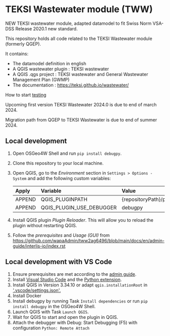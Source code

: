 # TEKSI Wastewater module (TWW)

NEW TEKSI wastewater module, adapted datamodel to fit Swiss Norm VSA-DSS Release 2020.1 new standard.

This repository holds all code related to the TEKSI Wastewater module (formerly QGEP). <!---  // skip-keyword-check -->

It contains:

 - The datamodel definition in english
 - A QGIS wastewater plugin : TEKSI wastewater
 - A QGIS .qgs project : TEKSI wastewater and General Wastewater Management Plan (GWMP)
 - The documentation : https://teksi.github.io/wastewater/


How to start [testing](https://github.com/teksi/wastewater/discussions/72)

Upcoming first version TEKSI Wastewater 2024.0 is due to end of march 2024.

Migration path from QGEP to TEKSI Wastewater is due to end of summer 2024. <!---  // skip-keyword-check -->

## Local development

1. Open OSGeo4W Shell and run `pip install debugpy`.
2. Clone this repository to your local machine.
3. Open QGIS, go to the _Environment_ section in `Settings > Options - System` and add the following custom variables:

   | Apply  | Variable                 | Value                   |
   | :----- | :----------------------- | :---------------------- |
   | APPEND | QGIS_PLUGINPATH          | {repositoryPath}/plugin |
   | APPEND | QGIS_PLUGIN_USE_DEBUGGER | debugpy                 |

4. Install QGIS plugin _Plugin Reloader_. This will allow you to reload the plugin without restarting QGIS.
5. Follow the _prerequisites_ and _Usage (GUI)_ from https://github.com/wapaAdmin/tww2ag6496/blob/main/docs/en/admin-guide/interlis-io/index.rst

## Local development with VS Code

1. Ensure prerequisites are met according to the [admin guide](docs/en/admin-guide/interlis-io/index.rst).
2. Install [Visual Studio Code](https://code.visualstudio.com/) and the [Python extension](https://marketplace.visualstudio.com/items?itemName=ms-python.python).
3. Install QGIS in Version 3.34.10 or adapt `qgis.installationRoot` in ['.vscode/settings.json'.](.vscode/settings.json)
4. Install Docker
5. Install debugpy by running Task `Install dependencies` or run `pip install debugpy` in the OSGeo4W Shell.
6. Launch QGIS with Task `Launch QGIS`.
7. Wait for QGIS to start and open the plugin in QGIS.
8. Attach the debugger with Debug: Start Debugging (F5) with configuration `Python: Remote Attach`
